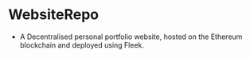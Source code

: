 # WebsiteRepo

* A Decentralised personal portfolio website, hosted on the Ethereum blockchain and deployed using Fleek.
